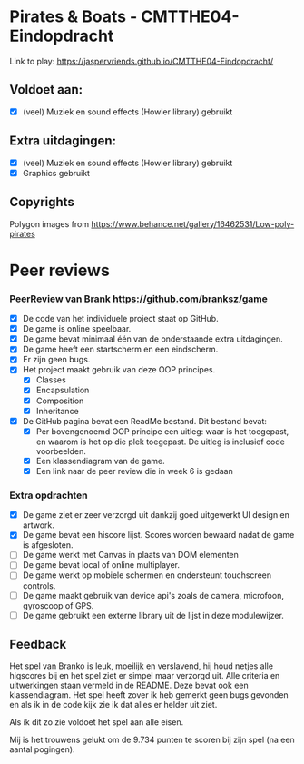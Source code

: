 # Pirates & Boats - CMTTHE04-Eindopdracht

Link to play:
https://jaspervriends.github.io/CMTTHE04-Eindopdracht/

## Voldoet aan:
- [x] (veel) Muziek en sound effects (Howler library) gebruikt


## Extra uitdagingen:
- [x] (veel) Muziek en sound effects (Howler library) gebruikt
- [x] Graphics gebruikt

## Copyrights
Polygon images from https://www.behance.net/gallery/16462531/Low-poly-pirates

# Peer reviews
### PeerReview van Brank https://github.com/branksz/game

- [x] De code van het individuele project staat op GitHub.
- [x] De game is online speelbaar.
- [x] De game bevat minimaal één van de onderstaande extra uitdagingen.
- [x] De game heeft een startscherm en een eindscherm.
- [x] Er zijn geen bugs.
- [x] Het project maakt gebruik van deze OOP principes.
    - [x] Classes
    - [x] Encapsulation
    - [x] Composition
    - [x] Inheritance
- [x] De GitHub pagina bevat een ReadMe bestand. Dit bestand bevat:
    - [x] Per bovengenoemd OOP principe een uitleg: waar is het toegepast, en waarom is het
        op die plek toegepast. De uitleg is inclusief code voorbeelden.
    - [x] Een klassendiagram van de game.
    - [x] Een link naar de peer review die in week 6 is gedaan

### Extra opdrachten 

- [x] De game ziet er zeer verzorgd uit dankzij goed uitgewerkt UI design en artwork.
- [x] De game bevat een hiscore lijst. Scores worden bewaard nadat de game is afgesloten.
- [ ] De game werkt met Canvas in plaats van DOM elementen
- [ ] De game bevat local of online multiplayer.
- [ ] De game werkt op mobiele schermen en ondersteunt touchscreen controls.
- [ ] De game maakt gebruik van device api's zoals de camera, microfoon, gyroscoop of GPS.
- [ ] De game gebruikt een externe library uit de lijst in deze modulewijzer. 

## Feedback
Het spel van Branko is leuk, moeilijk en verslavend, hij houd netjes alle higscores bij en het spel ziet er simpel maar verzorgd uit. Alle criteria en uitwerkingen staan vermeld in de README. Deze bevat ook een klassendiagram. Het spel heeft zover ik heb gemerkt geen bugs gevonden en als ik in de code kijk zie ik dat alles er helder uit ziet.

Als ik dit zo zie voldoet het spel aan alle eisen.

Mij is het trouwens gelukt om de 9.734 punten te scoren bij zijn spel (na een aantal pogingen).
